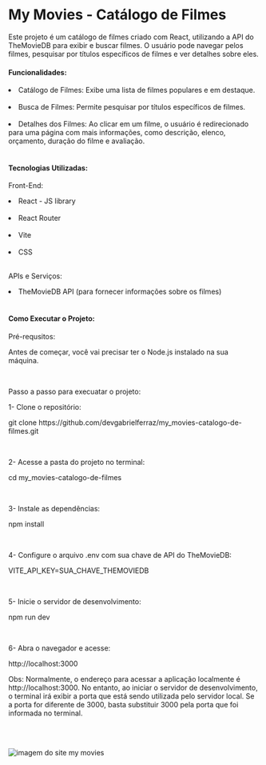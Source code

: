 # My Movies - Catálogo de Filmes

<p>Este projeto é um catálogo de filmes criado com React, utilizando a API do TheMovieDB para exibir e buscar filmes. O usuário pode navegar pelos filmes, pesquisar por títulos específicos de filmes e ver detalhes sobre eles.</p>

<h4>Funcionalidades:</h4>
<li>Catálogo de Filmes: Exibe uma lista de filmes populares e em destaque.</li>
<br>
<li>Busca de Filmes: Permite pesquisar por títulos específicos de filmes.</li>
<br>
<li>Detalhes dos Filmes: Ao clicar em um filme, o usuário é redirecionado para uma página com mais informações, como descrição, elenco, orçamento, duração do filme e avaliação.</li>
<br>
<h4>Tecnologias Utilizadas:</h4>
<p>Front-End:</p>
<li>React - JS library</li>
<br>
<li>React Router</li>
<br>
<li>Vite</li>
<br>
<li>CSS</li>
<br>
<p>APIs e Serviços:</p>
<li>TheMovieDB API (para fornecer informações sobre os filmes)</li>
<br>
<h4>Como Executar o Projeto:</h4>
<p>Pré-requsitos:</p>
<p>Antes de começar, você vai precisar ter o Node.js instalado na sua máquina.</p>
<br>
<p>Passo a passo para execuatar o projeto:</p>
<p>1- Clone o repositório:</p>
<p>git clone https://github.com/devgabrielferraz/my_movies-catalogo-de-filmes.git</p>
<br>
<p>2- Acesse a pasta do projeto no terminal:</p>
<p>cd my_movies-catalogo-de-filmes</p>
<br>
<p>3- Instale as dependências:</p>
<p>npm install</p>
<br>
<p>4- Configure o arquivo .env com sua chave de API do TheMovieDB:</p>
<p>VITE_API_KEY=SUA_CHAVE_THEMOVIEDB</p>
<br>
<p>5- Inicie o servidor de desenvolvimento:</p>
<p>npm run dev</p>
<br>
<p>6- Abra o navegador e acesse:</p>
<p>http://localhost:3000</p>
<p>Obs: Normalmente, o endereço para acessar a aplicação localmente é http://localhost:3000. No entanto, ao iniciar o servidor de desenvolvimento, o terminal irá exibir a porta que está sendo utilizada pelo servidor local. Se a porta for diferente de 3000, basta substituir 3000 pela porta que foi informada no terminal.</p>
<br>
<br>

![imagem do site my movies](./public/img-mymovies.png)
